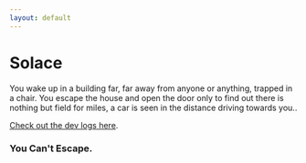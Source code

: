```yaml
---
layout: default
---
```

# Solace
You wake up in a building far, far away from anyone or anything, trapped in a chair. You escape the house and open the door only to find out there is nothing but field for miles, a car is seen in the distance driving towards you..

[Check out the dev logs here](./another-page.html).
























### You Can't Escape.
